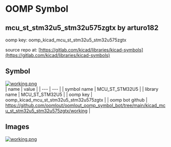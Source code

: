 # OOMP Symbol  
## mcu_st_stm32u5_stm32u575zgtx  by arturo182  
  
oomp key: oomp_kicad_mcu_st_stm32u5_stm32u575zgtx  
  
source repo at: [https://gitlab.com/kicad/libraries/kicad-symbols](https://gitlab.com/kicad/libraries/kicad-symbols)  
## Symbol  
  
[![working.png](working_600.png)](working.png)  
| name | value | 
| --- | --- | 
| symbol name | MCU_ST_STM32U5 | 
| library name | MCU_ST_STM32U5 | 
| oomp key | oomp_kicad_mcu_st_stm32u5_stm32u575zgtx | 
| oomp bot github | https://github.com/oomlout/oomlout_oomp_symbol_bot/tree/main/kicad_mcu_st_stm32u5_stm32u575zgtx/working | 
## Images  
  
[![working.png](working_140.png)](working.png)  
